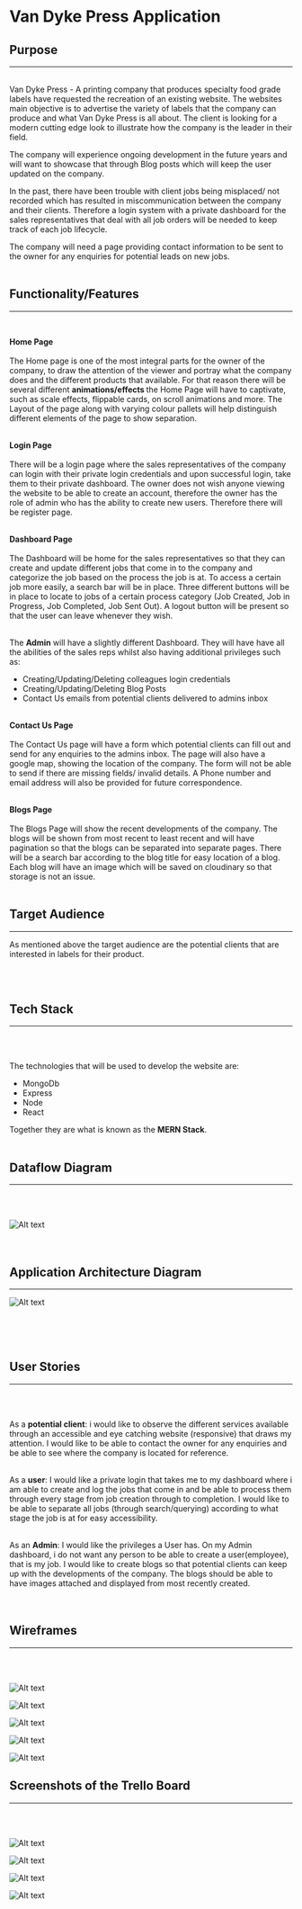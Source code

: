 # **Van Dyke Press Application**

## Purpose

---

<br>
Van Dyke Press - A printing company that produces specialty food grade labels have requested the recreation of an existing website. The websites main objective is to advertise the variety of labels that the company can produce and what Van Dyke Press is all about. The client is looking for a modern cutting edge look to illustrate how the company is the leader in their field.

The company will experience ongoing development in the future years and will want to showcase that through Blog posts which will keep the user updated on the company.

In the past, there have been trouble with client jobs being misplaced/ not recorded which has resulted in miscommunication between the company and their clients. Therefore a login system with a private dashboard for the sales representatives that deal with all job orders will be needed to keep track of each job lifecycle.

The company will need a page providing contact information to be sent to the owner for any enquiries for potential leads on new jobs.
<br>
<br>

## Functionality/Features

---

<br>

**Home Page**
<br>
<br>
The Home page is one of the most integral parts for the owner of the company, to draw the attention of the viewer and portray what the company does and the different products that available. For that reason there will be several different <strong>animations/effects </strong>the Home Page will have to captivate, such as scale effects, flippable cards, on scroll animations and more. The Layout of the page along with varying colour pallets will help distinguish different elements of the page to show separation.
<br>
<br>

**Login Page**
<br>
<br>
There will be a login page where the sales representatives of the company can login with their private login credentials and upon successful login, take them to their private dashboard. The owner does not wish anyone viewing the website to be able to create an account, therefore the owner has the role of admin who has the ability to create new users. Therefore there will be register page.
<br>
<br>

**Dashboard Page**
<br>
<br>
The Dashboard will be home for the sales representatives so that they can create and update different jobs that come in to the company and categorize the job based on the process the job is at. To access a certain job more easily, a search bar will be in place. Three different buttons will be in place to locate to jobs of a certain process category (Job Created, Job in Progress, Job Completed, Job Sent Out). A logout button will be present so that the user can leave whenever they wish.
<br>
<br>

The <strong>Admin</strong> will have a slightly different Dashboard. They will have have all the abilities of the sales reps whilst also having additional privileges such as:

- Creating/Updating/Deleting colleagues login credentials
- Creating/Updating/Deleting Blog Posts
- Contact Us emails from potential clients delivered to admins inbox
  <br>
  <br>

**Contact Us Page**
<br>
<br>
The Contact Us page will have a form which potential clients can fill out and send for any enquiries to the admins inbox. The page will also have a google map, showing the location of the company. The form will not be able to send if there are missing fields/ invalid details. A Phone number and email address will also be provided for future correspondence.
<br>
<br>

**Blogs Page**
<br>
<br>
The Blogs Page will show the recent developments of the company. The blogs will be shown from most recent to least recent and will have pagination so that the blogs can be separated into separate pages. There will be a search bar according to the blog title for easy location of a blog. Each blog will have an image which will be saved on cloudinary so that storage is not an issue.
<br>
<br>

## Target Audience

---

As mentioned above the target audience are the potential clients that are interested in labels for their product.

<br>
<br>

## Tech Stack

---

<br>
<br>

The technologies that will be used to develop the website are:

- MongoDb
- Express
- Node
- React

Together they are what is known as the <strong>MERN Stack</strong>.
<br>
<br>

## Dataflow Diagram

---

<br>
<br>

![Alt text](docs/Dataflow_Diagram.png)
<br>
<br>
<br>

## Application Architecture Diagram

---

![Alt text](docs/Application_Architecture_Diagram.png)

<br>
<br>
<br>

## User Stories

---

<br>
<br>

As a <strong>potential client</strong>:
i would like to observe the different services available through an accessible and eye catching website (responsive) that draws my attention.
I would like to be able to contact the owner for any enquiries and be able to see where the company is located for reference.
<br>
<br>

As a <strong>user</strong>:
I would like a private login that takes me to my dashboard where i am able to create and log the jobs that come in and be able to process them through every stage from job creation through to completion.
I would like to be able to separate all jobs (through search/querying) according to what stage the job is at for easy accessibility.
<br>
<br>

As an <strong>Admin</strong>:
I would like the privileges a User has.
On my Admin dashboard, i do not want any person to be able to create a user(employee), that is my job.
I would like to create blogs so that potential clients can keep up with the developments of the company. The blogs should be able to have images attached and displayed from most recently created.
<br>
<br>
<br>

## Wireframes

---

<br>
<br>

![Alt text](docs/Blogs_wireframes.png)

![Alt text](docs/ContactUs_wireframes.png)

![Alt text](docs/Dashboard_wireframes.png)

![Alt text](docs/Homepage_wireframes.png)

![Alt text](docs/Login_wireframes.png)

## Screenshots of the Trello Board

---

<br>
<br>

![Alt text](docs/Trello_Board_Screen_Shot_1.png)

![Alt text](docs/Trello_Board_Screen_Shot_2.png)

![Alt text](docs/Trello_Board_Screen_Shot_3.png)

![Alt text](docs/Trello_Board_Screen_Shot_4_Completion.png)
